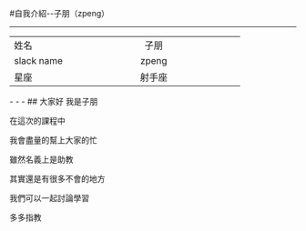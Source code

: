 #自我介紹--子朋（zpeng）
- - -
<table>
  <tr>
    <td width="25%">姓名</td>
    <td align="center">子朋</td>
  </tr>
  <tr>
    <td width="25%">slack  name</td>
    <td align="center">zpeng</td>
  </tr>
  <tr>
    <td width="25%">星座</td>
    <td align="center">射手座</td>
  </tr>
</table>
- - -
## 大家好 我是子朋

在這次的課程中

我會盡量的幫上大家的忙

雖然名義上是助教

其實還是有很多不會的地方

我們可以一起討論學習

多多指教
